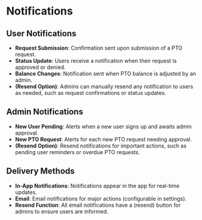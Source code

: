 # Notifications

## User Notifications

- **Request Submission**: Confirmation sent upon submission of a PTO request.
- **Status Update**: Users receive a notification when their request is approved or denied.
- **Balance Changes**: Notification sent when PTO balance is adjusted by an admin.
- **(Resend Option)**: Admins can manually resend any notification to users as needed, such as request confirmations or status updates.

## Admin Notifications

- **New User Pending**: Alerts when a new user signs up and awaits admin approval.
- **New PTO Request**: Alerts for each new PTO request needing approval.
- **(Resend Option)**: Resend notifications for important actions, such as pending user reminders or overdue PTO requests.

## Delivery Methods

- **In-App Notifications**: Notifications appear in the app for real-time updates.
- **Email**: Email notifications for major actions (configurable in settings).
- **Resend Function**: All email notifications have a (resend) button for admins to ensure users are informed.
